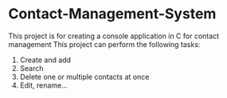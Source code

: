 # Contact-Management-System
This project is for creating a console application in C for contact management
This project can perform the following tasks:
  1. Create and add
  2. Search
  3. Delete one or multiple contacts at once
  4. Edit, rename...
